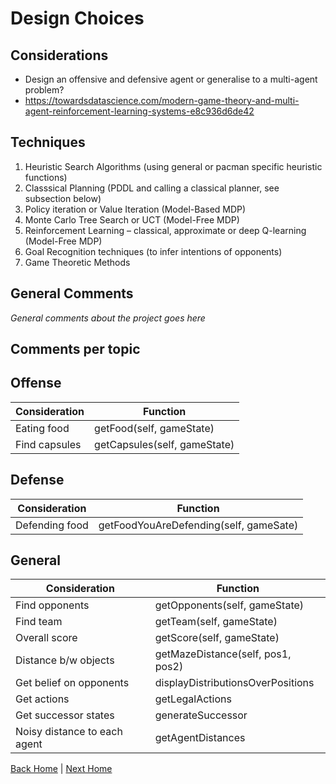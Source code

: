 # Design Choices

## Considerations

- Design an offensive and defensive agent or generalise to a multi-agent problem?
- https://towardsdatascience.com/modern-game-theory-and-multi-agent-reinforcement-learning-systems-e8c936d6de42
 
## Techniques

1. Heuristic Search Algorithms (using general or pacman specific heuristic functions) 
2. Classsical Planning (PDDL and calling a classical planner, see subsection below) 
3. Policy iteration or Value Iteration (Model-Based MDP)
4. Monte Carlo Tree Search or UCT (Model-Free MDP)
5. Reinforcement Learning – classical, approximate or deep Q-learning (Model-Free MDP) 
6. Goal Recognition techniques (to infer intentions of opponents)
7. Game Theoretic Methods

## General Comments

_General comments about the project goes here_

## Comments per topic

## Offense

| Consideration | Function                   |
| ------------- | -------------------------- |
| Eating food   | getFood(self, gameState)   |  
| Find capsules | getCapsules(self, gameState)|

## Defense

| Consideration | Function                                  |
| ------------- | ----------------------------------------- |
| Defending food| getFoodYouAreDefending(self, gameSate)    |

## General

| Consideration | Function                                  |
| ------------- | ----------------------------------------- |
| Find opponents| getOpponents(self, gameState)             |
| Find team     | getTeam(self, gameState)                  |
| Overall score | getScore(self, gameState)                 |
| Distance b/w objects | getMazeDistance(self, pos1, pos2)  |
| Get belief on opponents | displayDistributionsOverPositions |
| Get actions | getLegalActions |
| Get successor states | generateSuccessor |
| Noisy distance to each agent | getAgentDistances |

[Back Home](/home) | [Next Home](/2_1_approach)